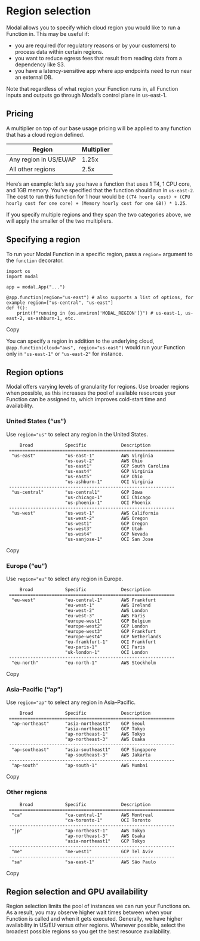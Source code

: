 # Region selection

Modal allows you to specify which cloud region you would like to run a
Function in. This may be useful if:

  * you are required (for regulatory reasons or by your customers) to process data within certain regions.
  * you want to reduce egress fees that result from reading data from a dependency like S3.
  * you have a latency-sensitive app where app endpoints need to run near an external DB.

Note that regardless of what region your Function runs in, all Function inputs
and outputs go through Modal’s control plane in us-east-1.

## Pricing

A multiplier on top of our base usage pricing will be applied to any function
that has a cloud region defined.

**Region**| **Multiplier**  
---|---  
Any region in US/EU/AP| 1.25x  
All other regions| 2.5x  
  
Here’s an example: let’s say you have a function that uses 1 T4, 1 CPU core,
and 1GB memory. You’ve specified that the function should run in `us-east-2`.
The cost to run this function for 1 hour would be `((T4 hourly cost) + (CPU
hourly cost for one core) + (Memory hourly cost for one GB)) * 1.25`.

If you specify multiple regions and they span the two categories above, we
will apply the smaller of the two multipliers.

## Specifying a region

To run your Modal Function in a specific region, pass a `region=` argument to
the `function` decorator.

    
    
    import os
    import modal
    
    app = modal.App("...")
    
    @app.function(region="us-east") # also supports a list of options, for example region=["us-central", "us-east"]
    def f():
        print(f"running in {os.environ['MODAL_REGION']}") # us-east-1, us-east-2, us-ashburn-1, etc.

Copy

You can specify a region in addition to the underlying cloud,
`@app.function(cloud="aws", region="us-east")` would run your Function only in
`"us-east-1"` or `"us-east-2"` for instance.

## Region options

Modal offers varying levels of granularity for regions. Use broader regions
when possible, as this increases the pool of available resources your Function
can be assigned to, which improves cold-start time and availability.

### United States (“us”)

Use `region="us"` to select any region in the United States.

    
    
         Broad            Specific             Description
     ==============================================================
      "us-east"           "us-east-1"          AWS Virginia
                          "us-east-2"          AWS Ohio
                          "us-east1"           GCP South Carolina
                          "us-east4"           GCP Virginia
                          "us-east5"           GCP Ohio
                          "us-ashburn-1"       OCI Virginia
     --------------------------------------------------------------
      "us-central"        "us-central1"        GCP Iowa
                          "us-chicago-1"       OCI Chicago
                          "us-phoenix-1"       OCI Phoenix
     --------------------------------------------------------------
      "us-west"           "us-west-1"          AWS California
                          "us-west-2"          AWS Oregon
                          "us-west1"           GCP Oregon
                          "us-west3"           GCP Utah
                          "us-west4"           GCP Nevada
                          "us-sanjose-1"       OCI San Jose

Copy

### Europe (“eu”)

Use `region="eu"` to select any region in Europe.

    
    
         Broad            Specific             Description
     ==============================================================
      "eu-west"           "eu-central-1"       AWS Frankfurt
                          "eu-west-1"          AWS Ireland
                          "eu-west-2"          AWS London
                          "eu-west-3"          AWS Paris
                          "europe-west1"       GCP Belgium
                          "europe-west2"       GCP London
                          "europe-west3"       GCP Frankfurt
                          "europe-west4"       GCP Netherlands
                          "eu-frankfurt-1"     OCI Frankfurt
                          "eu-paris-1"         OCI Paris
                          "uk-london-1"        OCI London
     --------------------------------------------------------------
      "eu-north"          "eu-north-1"         AWS Stockholm

Copy

### Asia–Pacific (“ap”)

Use `region="ap"` to select any region in Asia–Pacific.

    
    
         Broad            Specific             Description
     ==============================================================
      "ap-northeast"      "asia-northeast3"    GCP Seoul
                          "asia-northeast1"    GCP Tokyo
                          "ap-northeast-1"     AWS Tokyo
                          "ap-northeast-3"     AWS Osaka
     --------------------------------------------------------------
      "ap-southeast"      "asia-southeast1"    GCP Singapore
                          "ap-southeast-3"     AWS Jakarta
     --------------------------------------------------------------
      "ap-south"          "ap-south-1"         AWS Mumbai

Copy

### Other regions

    
    
         Broad            Specific             Description
     ==============================================================
      "ca"                "ca-central-1"       AWS Montreal
                          "ca-toronto-1"       OCI Toronto
     --------------------------------------------------------------
      "jp"                "ap-northeast-1"     AWS Tokyo
                          "ap-northeast-3"     AWS Osaka
                          "asia-northeast1"    GCP Tokyo
     --------------------------------------------------------------
      "me"                "me-west1"           GCP Tel Aviv
     --------------------------------------------------------------
      "sa"                "sa-east-1"          AWS São Paulo

Copy

## Region selection and GPU availability

Region selection limits the pool of instances we can run your Functions on. As
a result, you may observe higher wait times between when your Function is
called and when it gets executed. Generally, we have higher availability in
US/EU versus other regions. Whenever possible, select the broadest possible
regions so you get the best resource availability.

